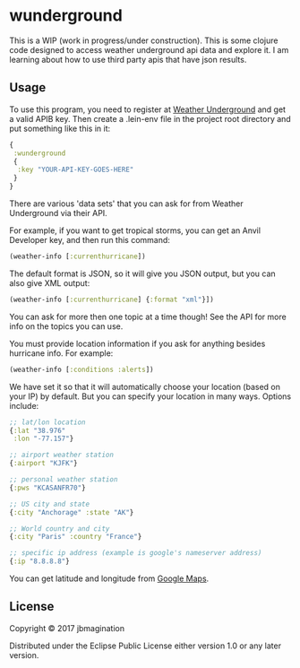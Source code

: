 # wunderground

This is a WIP (work in progress/under construction). This is some clojure code designed to access weather underground api data and explore it. I am learning about how to use third party apis that have json results.

## Usage

To use this program, you need to register at [Weather Underground](https://www.wunderground.com/weather/api/) and get a valid APIB key. Then create a .lein-env file in the project root directory and put something like this in it:

```clojure
{
 :wunderground
 {
  :key "YOUR-API-KEY-GOES-HERE"
 }
}
```

There are various 'data sets' that you can ask for from Weather Underground via their API.

For example, if you want to get tropical storms, you can get an Anvil Developer key, and then run this command:

```clojure
(weather-info [:currenthurricane])
```
The default format is JSON, so it will give you JSON output, but you can also give XML output:
```clojure
(weather-info [:currenthurricane] {:format "xml"}])
```
You can ask for more then one topic at a time though! See the API for more info on the topics you can use.

You must provide location information if you ask for anything besides hurricane info. For example:
```clojure
(weather-info [:conditions :alerts])
```
We have set it so that it will automatically choose your location (based on your IP) by default. But you can specify your location in many ways. Options include:
```clojure
;; lat/lon location
{:lat "38.976"
 :lon "-77.157"}

;; airport weather station
{:airport "KJFK"}

;; personal weather station
{:pws "KCASANFR70"}

;; US city and state
{:city "Anchorage" :state "AK"}

;; World country and city
{:city "Paris" :country "France"}

;; specific ip address (example is google's nameserver address)
{:ip "8.8.8.8"}
```
You can get latitude and longitude from [Google Maps](https://google.com/maps).


## License

Copyright © 2017 jbmagination

Distributed under the Eclipse Public License either version 1.0 or any later version.

